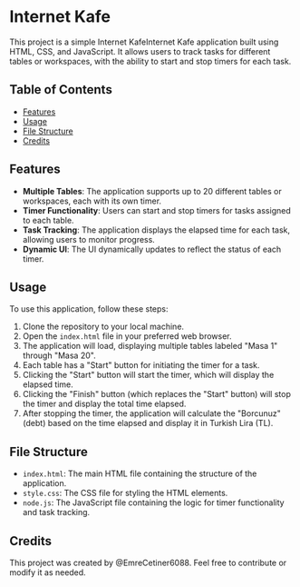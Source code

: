 # Internet Kafe

This project is a simple Internet KafeInternet Kafe application built using HTML, CSS, and JavaScript. It allows users to track tasks for different tables or workspaces, with the ability to start and stop timers for each task.

## Table of Contents

- [Features](#features)
- [Usage](#usage)
- [File Structure](#file-structure)
- [Credits](#credits)

## Features

- **Multiple Tables**: The application supports up to 20 different tables or workspaces, each with its own timer.
- **Timer Functionality**: Users can start and stop timers for tasks assigned to each table.
- **Task Tracking**: The application displays the elapsed time for each task, allowing users to monitor progress.
- **Dynamic UI**: The UI dynamically updates to reflect the status of each timer.

## Usage

To use this application, follow these steps:

1. Clone the repository to your local machine.
2. Open the `index.html` file in your preferred web browser.
3. The application will load, displaying multiple tables labeled "Masa 1" through "Masa 20".
4. Each table has a "Start" button for initiating the timer for a task.
5. Clicking the "Start" button will start the timer, which will display the elapsed time.
6. Clicking the "Finish" button (which replaces the "Start" button) will stop the timer and display the total time elapsed.
7. After stopping the timer, the application will calculate the "Borcunuz" (debt) based on the time elapsed and display it in Turkish Lira (TL).

## File Structure

- `index.html`: The main HTML file containing the structure of the application.
- `style.css`: The CSS file for styling the HTML elements.
- `node.js`: The JavaScript file containing the logic for timer functionality and task tracking.

## Credits

This project was created by @EmreCetiner6088. Feel free to contribute or modify it as needed.
